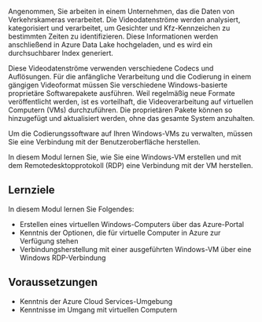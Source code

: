 Angenommen, Sie arbeiten in einem Unternehmen, das die Daten von Verkehrskameras verarbeitet. Die Videodatenströme werden analysiert, kategorisiert und verarbeitet, um Gesichter und Kfz-Kennzeichen zu bestimmten Zeiten zu identifizieren. Diese Informationen werden anschließend in Azure Data Lake hochgeladen, und es wird ein durchsuchbarer Index generiert.

Diese Videodatenströme verwenden verschiedene Codecs und Auflösungen. Für die anfängliche Verarbeitung und die Codierung in einem gängigen Videoformat müssen Sie verschiedene Windows-basierte proprietäre Softwarepakete ausführen. Weil regelmäßig neue Formate veröffentlicht werden, ist es vorteilhaft, die Videoverarbeitung auf virtuellen Computern (VMs) durchzuführen. Die proprietären Pakete können so hinzugefügt und aktualisiert werden, ohne das gesamte System anzuhalten.

Um die Codierungssoftware auf Ihren Windows-VMs zu verwalten, müssen Sie eine Verbindung mit der Benutzeroberfläche herstellen.

In diesem Modul lernen Sie, wie Sie eine Windows-VM erstellen und mit dem Remotedesktopprotokoll (RDP) eine Verbindung mit der VM herstellen.

## <a name="learning-objectives"></a>Lernziele
In diesem Modul lernen Sie Folgendes:

- Erstellen eines virtuellen Windows-Computers über das Azure-Portal
- Kenntnis der Optionen, die für virtuelle Computer in Azure zur Verfügung stehen
- Verbindungsherstellung mit einer ausgeführten Windows-VM über eine Windows RDP-Verbindung

## <a name="prerequisites"></a>Voraussetzungen

- Kenntnis der Azure Cloud Services-Umgebung
- Kenntnisse im Umgang mit virtuellen Computern

